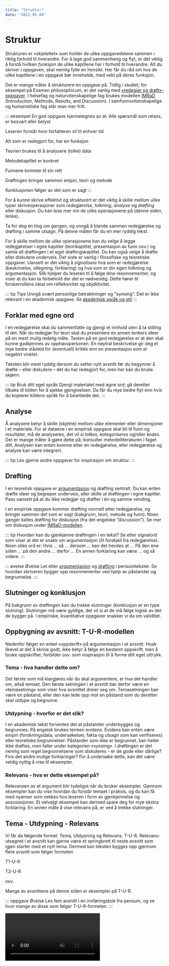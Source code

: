 ```yaml
---
title: "Struktur"
date: "2012-05-04"
---
```


# Struktur

Strukturen er «skjelettet» som holder de ulike oppgavedelene sammen i riktig forhold til hverandre. For å lage god sammenheng og flyt, er det viktig å forstå hvilken _funksjon_ de ulike kapitlene har i forhold til hverandre. Alt du skriver i oppgaven, skal nemlig fylle en hensikt. Her får du råd om hva de ulike kapitlene i en oppgave bør inneholde, med vekt på deres funksjon.

Det er mange måter å strukturere en oppgave på. Tidlig i studiet, for eksempel på Examen philosophicum, er det vanlig med [«redegjør og drøft»-oppgaver](/skriving/struktur/redegjor-og-droft/). I helsefag og naturvitenskapelige fag brukes modellen [IMRaD](?p=1226) (Introduction, Methods, Results, and Discussion). I samfunnsvitenskapelige og humanistiske fag står man mer fritt.

::: eksempel En god oppgave kjennetegnes av at:
Alle spørsmål som reises, er besvart eller belyst

Leseren forstår hvor forfatteren vil til enhver tid

Alt som er redegjort for, har en funksjon

Teorien brukes til å analysere (tolke) data

Metodekapitlet er konkret

Funnene kommer til sin rett

Drøftingen bringer sammen empiri, teori og metode

Konklusjonen følger av det som er sagt
:::

For å kunne skrive effektivt og strukturert er det viktig å skille mellom ulike typer skriveoperasjoner som _redegjørelse_, _tolkning_, _analyse_ og _drøfting_ eller diskusjon. Du kan lese mer om de ulike operasjonene på (denne siden, lenke).

Ta for deg én ting om gangen, og unngå å blande sammen redegjørelse og drøfting i samme utsagn. På denne måten får du en mer ryddig tekst.

For å skille mellom de ulike operasjonene kan du velge å legge redegjørelser i egne kapitler (teorikapittel, presentasjon av funn osv.) og samle all drøftingen i et eget drøftingskapittel. Du kan også velge å drøfte eller diskutere underveis. Det siste er vanlig i filosofiske og teoretiske oppgaver. Uansett er det viktig å _signalisere_ hva som er redegjørelse (beskrivelse, utlegning, forklaring) og hva som er din egen tolkning og argumentasjon. Slik hjelper du leseren til å følge dine resonnementer, og viser at du kan ta forbehold der det er nødvendig. Dette hører til forskerrollens ideal om refleksivitet og objektivitet.

::: tip Tips
Unngå svært personlige betraktninger og "synsing". Det er ikke relevant i en akademisk oppgave. Se [akademisk språk og stil](/skriving/akademisk-sprak-og-stil)
:::

## Forklar med egne ord

I en redegjørelse skal du sammenfatte og gjengi et innhold uten å ta stilling til det. Når du redegjør for teori skal du presentere en annen tenkers ideer på en mest mulig redelig måte. Testen på en god redegjørelse er at den skal kunne godkjennes av opphavspersonen. En nøytral beskrivelse gir deg et mye bedre ståsted for (eventuell) kritikk enn en presentasjon som er negativt vinklet.

Teksten blir mest ryddig dersom du setter nytt avsnitt før du begynner å drøfte – eller diskutere – det du har redegjort for, men her kan du bruke skjønn.

::: tip Bruk ditt eget språk 
Gjengi materialet med egne ord; gå deretter tilbake til kilden for å sjekke gjengivelsen. Da får du mye bedre flyt enn hvis du kopierer kildens språk for å bearbeide det. 
:::

## Analyse

Å analysere betyr å skille (skjelne) mellom ulike elementer eller dimensjoner i et materiale. For at dataene i en empirisk oppgave skal bli til funn og resultater, må de analyseres, det vil si _tolkes, kategoriseres_ og/eller _kodes_. Det er mange måter å gjøre dette på; konsulter metodelitteraturen i faget ditt. Analysen kan enten komme etter en redegjørelse, eller redegjørelse og analyse kan være integrert. 

::: tip
Les gjerne andre oppgaver for inspirasjon om struktur.
:::

## Drøfting

I en teoretisk oppgave er [argumentasjon](/skriving/argumentere-redegjore-drofte/) og drøfting sentralt. Du kan enten drøfte ideer og begreper underveis, eller skille ut drøftingen i egne kapitler. Pass uansett på at du ikke redegjør og drøfter i én og samme vending.

I en empirisk oppgave kommer drøfting normalt etter redegjørelse, og bringer sammen det som er sagt (bakgrunn, teori, metode og funn). Noen ganger kalles drøfting for diskusjon (fra det engelske ”discussion”). Se mer om diskusjon under [IMRaD-modellen](/skriving/imrad-modellen/).

::: tip Hvordan kan du gjenkjenne drøftingen i en tekst? 
Se etter signalord som viser at det er snakk om argumentasjon (til forskjell fra redegjørelse). Noen slike ord er: Hvis ... så ... dersom ... kan det hevdes at ... På den ene siden ... på den andre ... derfor ... En annen forklaring kan være ... og så videre. 
:::

::: øvelse Øvelse
Let etter [argumentasjon](/studieteknikk/argumentasjon-i-tekst/) og [drøfting](/skriving/argumentere-redegjore-drofte) i pensumtekster. Se hvordan skriveren bygger opp resonnementer ved hjelp av påstander og begrunnelse. 
:::

## Slutninger og konklusjon

På bakgrunn av drøftingen kan du trekke slutninger (konklusjon er en type slutning). Slutninger må være gyldige, det vil si at de må følge logisk av det de bygger på. I empiriske, kvantitative oppgaver snakker vi da om validitet.


## Oppbygning av avsnitt: T-U-R-modellen

Nedenfor følger en enkel «oppskrift» på argumentasjon i et avsnitt. Husk likevel at det å skrive godt, ikke betyr å følge en bestemt oppskrift, men å bruke oppskrifter, forbilder osv. som inspirasjon til å forme ditt eget uttrykk.

### Tema - hva handler dette om?

Det første som må klargjøres når du skal argumentere, er hva det handler om, altså temaet. Den første setningen i et avsnitt bør derfor være en «temasetning» som viser hva avsnittet dreier seg om. Temasetningen kan være en påstand, eller den kan lede opp mot en påstand som du deretter skal utdype og begrunne.

### Utdypning - hvorfor er det slik?

I en akademisk tekst forventes det at påstander underbygges og begrunnes. På engelsk brukes termen evidens. Evidens kan enten være empiri (forskningsdata, undersøkelser, fakta og utsagn som kan verifiseres) eller teoretiske begrunnelser. Påstander som ikke er begrunnet, kan heller ikke drøftes, men faller under kategorien «synsing». I drøftingen er det nemlig som regel begrunnelsene som diskuteres - er de gode eller dårlige? Fins det andre mulige forklaringer? For å undersøke dette, kan det være veldig nyttig å vise til eksempler.

### Relevans - hva er dette eksempel på?

Relevansen av et argument blir tydeligst når du bruker eksempler. Gjennom eksempler kan du vise hvordan du forstår temaet i praksis, og du kan få med nyanser som vekkes hos leseren i form av gjenkjennelse og assosiasjoner. Et velvalgt eksempel kan dermed spare deg for mye ekstra forklaring. En annen måte å vise relevans på, er ved å trekke slutninger. 

## Tema - Utdypning - Relevans

Vi får da følgende formel: Tema, Utdypning og Relevans, T-U-R. Relevans-utsagnet i et avsnitt kan gjerne være et springbrett til neste avsnitt som igjen starter med et nytt tema. Dermed kan teksten bygges opp gjennom flere avsnitt som følger formelen

T1-U-R

T2-U-R

osv.

Mange av avsnittene på denne siden er eksempler på T-U-R.

::: oppgave Øvelse
Les fem avsnitt i en innføringsbok fra pensum, og se hvor mange av disse som følger T-U-R-formelen.
:::


<Video id="rnqQo0pyg3E" />
